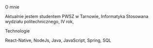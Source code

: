
O mnie

 Aktualnie jestem studentem PWSZ w Tarnowie, 
 Informatyka Stosowana wydziału politechnicznego,
 IV rok,

Technologie

React-Native, NodeJs, Java, JavaScript, Spring, SQL 
